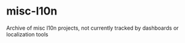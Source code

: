 # misc-l10n
Archive of misc l10n projects, not currently tracked by dashboards or localization tools
